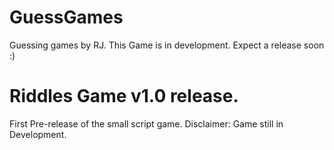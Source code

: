 # GuessGames
Guessing games by RJ.
This Game is in development. Expect a release soon :)

# Riddles Game v1.0 release.
First Pre-release of the small script game.
Disclaimer: Game still in Development. 
